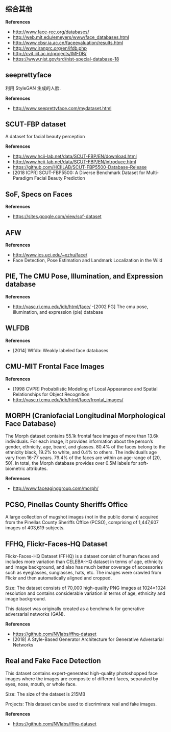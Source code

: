 ## 综合其他
**References**
- http://www.face-rec.org/databases/
- http://web.mit.edu/emeyers/www/face_databases.html
- http://www.cbsr.ia.ac.cn/faceevaluation/results.html
- http://www.iranprc.org/en/ifdb.php
- http://cvit.iiit.ac.in/projects/IMFDB/
- https://www.nist.gov/srd/nist-special-database-18


## seeprettyface
利用 StyleGAN 生成的人脸.

**References**
- http://www.seeprettyface.com/mydataset.html


## SCUT-FBP dataset
A dataset for facial beauty perception

**References**
- http://www.hcii-lab.net/data/SCUT-FBP/EN/download.html
- http://www.hcii-lab.net/data/SCUT-FBP/EN/introduce.html
- https://github.com/HCIILAB/SCUT-FBP5500-Database-Release
- [2018 ICPR] SCUT-FBP5500: A Diverse Benchmark Dataset for Multi-Paradigm Facial Beauty Prediction


## SoF, Specs on Faces
**References**
- https://sites.google.com/view/sof-dataset


## AFW 
**References**
- http://www.ics.uci.edu/~xzhu/face/
- Face Detection, Pose Estimation and Landmark Localization in the Wild


## PIE, The CMU Pose, Illumination, and Expression database
**References**
- http://vasc.ri.cmu.edu/idb/html/face/
-[2002 FG] The cmu pose, illumination, and expression (pie) database


## WLFDB
**References**
- [2014] Wlfdb: Weakly labeled face databases


## CMU-MIT Frontal Face Images
**References**
- [1998 CVPR] Probabilistic Modeling of Local Appearance and Spatial Relationships for Object Recognition
- http://vasc.ri.cmu.edu/idb/html/face/frontal_images/


## MORPH (Craniofacial Longitudinal Morphological Face Database)
The Morph dataset contains 55.1k frontal face images
of more than 13.6k individuals. For each image, it provides
information about the person’s gender, ethnicity, age, beard,
and glasses. 80.4% of the faces belong to the ethnicity black,
19.2% to white, and 0.4% to others. The individual’s age vary
from 16-77 years. 79.4% of the faces are within an age-range
of [20, 50]. In total, the Morph database provides over 0.5M
labels for soft-biometric attributes.

**References**
- http://www.faceaginggroup.com/morph/


## PCSO, Pinellas County Sheriffs Office
A large collection of mugshot images (not in the public domain) acquired from the Pinellas County Sheriffs Office (PCSO), comprising of 1,447,607 images of 403,619 subjects.


## FFHQ, Flickr-Faces-HQ Dataset
Flickr-Faces-HQ Dataset (FFHQ) is a dataset consist of human faces and includes more variation than CELEBA-HQ dataset in terms of age, ethnicity and image background, and also has much better coverage of accessories such as eyeglasses, sunglasses, hats, etc. The images were crawled from Flickr and then automatically aligned and cropped.  

Size: The dataset consists of 70,000 high-quality PNG images at 1024×1024 resolution and contains considerable variation in terms of age, ethnicity and image background. 

This dataset was originally created as a benchmark for generative adversarial networks (GAN).

**References**
- https://github.com/NVlabs/ffhq-dataset
- [2018] A Style-Based Generator Architecture for Generative Adversarial Networks


## Real and Fake Face Detection
This dataset contains expert-generated high-quality photoshopped face images where the images are composite of different faces, separated by eyes, nose, mouth, or whole face.

Size: The size of the dataset is 215MB 

Projects: This dataset can be used to discriminate real and fake images.

**References**
- https://github.com/NVlabs/ffhq-dataset




